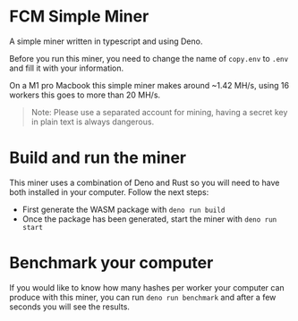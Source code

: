 # FCM Simple Miner

A simple miner written in typescript and using Deno.

Before you run this miner, you need to change the name of `copy.env` to `.env` and fill it with your information.

On a M1 pro Macbook this simple miner makes around ~1.42 MH/s, using 16 workers this goes to more than 20 MH/s.

> Note: Please use a separated account for mining, having a secret key in plain
> text is always dangerous.

# Build and run the miner

This miner uses a combination of Deno and Rust so you will need to have both installed in your computer. Follow the next
steps:

- First generate the WASM package with `deno run build`
- Once the package has been generated, start the miner with `deno run start`

# Benchmark your computer

If you would like to know how many hashes per worker your computer can produce with this miner, you can run
`deno run benchmark` and after a few seconds you will see the results.